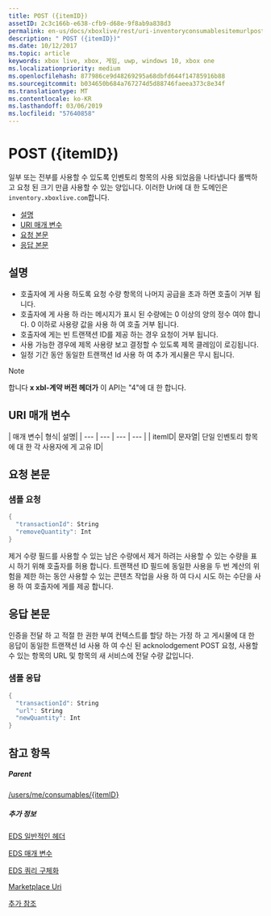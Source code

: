 ```yaml
---
title: POST ({itemID})
assetID: 2c3c166b-e638-cfb9-d68e-9f8ab9a838d3
permalink: en-us/docs/xboxlive/rest/uri-inventoryconsumablesitemurlpost.html
description: " POST ({itemID})"
ms.date: 10/12/2017
ms.topic: article
keywords: xbox live, xbox, 게임, uwp, windows 10, xbox one
ms.localizationpriority: medium
ms.openlocfilehash: 877986ce9d48269295a68dbfd644f14785916b88
ms.sourcegitcommit: b034650b684a767274d5d88746faeea373c8e34f
ms.translationtype: MT
ms.contentlocale: ko-KR
ms.lasthandoff: 03/06/2019
ms.locfileid: "57640858"
---
```

# <a name="post-itemid"></a>POST ({itemID})
일부 또는 전부를 사용할 수 있도록 인벤토리 항목의 사용 되었음을 나타냅니다 롤백하고 요청 된 크기 만큼 사용할 수 있는 양입니다.
이러한 Uri에 대 한 도메인은 `inventory.xboxlive.com`합니다.

  * [설명](#ID4EX)
  * [URI 매개 변수](#ID4EQB)
  * [요청 본문](#ID4E2B)
  * [응답 본문](#ID4ENC)

<a id="ID4EX"></a>


## <a name="remarks"></a>설명

   * 호출자에 게 사용 하도록 요청 수량 항목의 나머지 공급을 초과 하면 호출이 거부 됩니다.
   * 호출자에 게 사용 하 라는 메시지가 표시 된 수량에는 0 이상의 양의 정수 여야 합니다. 0 이하로 사용량 값을 사용 하 여 호출 거부 됩니다.
   * 호출자에 게는 빈 트랜잭션 ID를 제공 하는 경우 요청이 거부 됩니다.
   * 사용 가능한 경우에 제목 사용량 보고 결정할 수 있도록 제목 클레임이 로깅됩니다.
   * 일정 기간 동안 동일한 트랜잭션 Id 사용 하 여 추가 게시물은 무시 됩니다.


> [!NOTE]
> 합니다 <b>x xbl-계약 버전 헤더가</b> 이 API는 "4"에 대 한 합니다.


<a id="ID4EQB"></a>


## <a name="uri-parameters"></a>URI 매개 변수

| 매개 변수| 형식| 설명|
| --- | --- | --- | --- |
| itemID| 문자열| 단일 인벤토리 항목에 대 한 각 사용자에 게 고유 ID|

<a id="ID4E2B"></a>


## <a name="request-body"></a>요청 본문

<a id="ID4EBC"></a>


### <a name="sample-request"></a>샘플 요청


```cpp
{
  "transactionId": String
  "removeQuantity": Int
}

```


제거 수량 필드를 사용할 수 있는 남은 수량에서 제거 하려는 사용할 수 있는 수량을 표시 하기 위해 호출자를 허용 합니다. 트랜잭션 ID 필드에 동일한 사용을 두 번 계산의 위험을 제한 하는 동안 사용할 수 있는 콘텐츠 작업을 사용 하 여 다시 시도 하는 수단을 사용 하 여 호출자에 게를 제공 합니다.

<a id="ID4ENC"></a>


## <a name="response-body"></a>응답 본문

인증을 전달 하 고 적절 한 권한 부여 컨텍스트를 할당 하는 가정 하 고 게시물에 대 한 응답이 동일한 트랜잭션 Id 사용 하 여 수신 된 acknolodgement POST 요청, 사용할 수 있는 항목의 URL 및 항목의 새 서비스에 전달 수량 값입니다.

<a id="ID4EVC"></a>


### <a name="sample-response"></a>샘플 응답


```cpp
{
  "transactionId": String
  "url": String
  "newQuantity": Int
}

```


<a id="ID4E6C"></a>


## <a name="see-also"></a>참고 항목

<a id="ID4EBD"></a>


##### <a name="parent"></a>Parent

[/users/me/consumables/{itemID}](uri-inventoryconsumablesitemurl.md)


<a id="ID4ELD"></a>


##### <a name="further-information"></a>추가 정보

[EDS 일반적인 헤더](../../additional/edscommonheaders.md)

 [EDS 매개 변수](../../additional/edsparameters.md)

 [EDS 쿼리 구체화](../../additional/edsqueryrefiners.md)

 [Marketplace Uri](atoc-reference-marketplace.md)

 [추가 참조](../../additional/atoc-xboxlivews-reference-additional.md)
